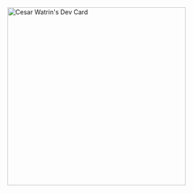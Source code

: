 <img href="https://api.daily.dev/devcards/a1a40ca441aa4619a49c57269b78a61f.png?r=krx" width="400" alt="Cesar Watrin's Dev Card">
